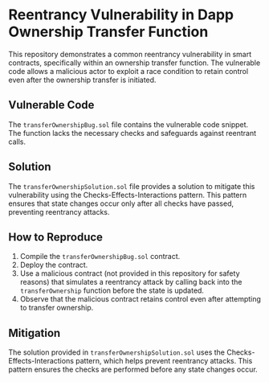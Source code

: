 # Reentrancy Vulnerability in Dapp Ownership Transfer Function

This repository demonstrates a common reentrancy vulnerability in smart contracts, specifically within an ownership transfer function.  The vulnerable code allows a malicious actor to exploit a race condition to retain control even after the ownership transfer is initiated.

## Vulnerable Code
The `transferOwnershipBug.sol` file contains the vulnerable code snippet. The function lacks the necessary checks and safeguards against reentrant calls.

## Solution
The `transferOwnershipSolution.sol` file provides a solution to mitigate this vulnerability using the Checks-Effects-Interactions pattern.  This pattern ensures that state changes occur only after all checks have passed, preventing reentrancy attacks.

## How to Reproduce
1. Compile the `transferOwnershipBug.sol` contract.
2. Deploy the contract.
3. Use a malicious contract (not provided in this repository for safety reasons) that simulates a reentrancy attack by calling back into the `transferOwnership` function before the state is updated.
4. Observe that the malicious contract retains control even after attempting to transfer ownership.

## Mitigation
The solution provided in `transferOwnershipSolution.sol` uses the Checks-Effects-Interactions pattern, which helps prevent reentrancy attacks.  This pattern ensures the checks are performed before any state changes occur.
